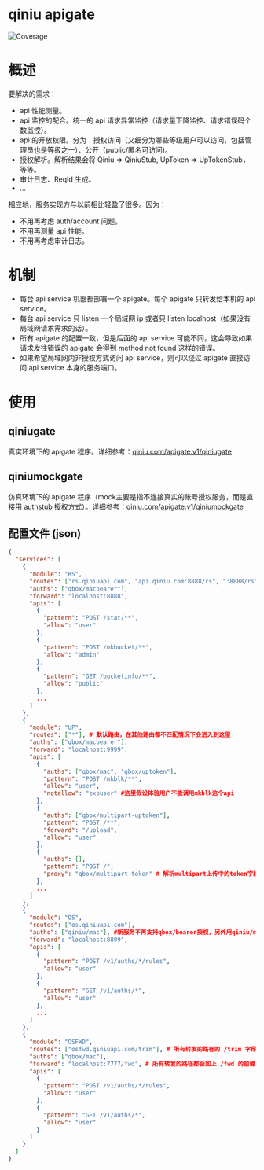 qiniu apigate
===================
![Coverage](https://aone.qiniu.io/api/coverage/badge.svg?token=A59B8029-E9A1-4FF3-B72B-3657CEAC64D4&repo=qbox/apigate)

# 概述

要解决的需求：

* api 性能测量。
* api 监控的配合。统一的 api 请求异常监控（请求量下降监控、请求错误码个数监控）。
* api 的开放权限。分为：授权访问（又细分为哪些等级用户可以访问，包括管理员也是等级之一）、公开（public/匿名可访问)。
* 授权解析。解析结果会将 Qiniu => QiniuStub, UpToken => UpTokenStub，等等。
* 审计日志、ReqId 生成。
* ...

相应地，服务实现方与以前相比轻盈了很多。因为：

* 不用再考虑 auth/account 问题。
* 不用再测量 api 性能。
* 不用再考虑审计日志。

# 机制

* 每台 api service 机器都部署一个 apigate。每个 apigate 只转发给本机的 api service。
* 每台 api service 只 listen 一个局域网 ip 或者只 listen localhost（如果没有局域网请求需求的话）。
* 所有 apigate 的配置一致，但是后面的 api service 可能不同，这会导致如果请求发往错误的 apigate 会得到 method not found 这样的错误。
* 如果希望局域网内非授权方式访问 api service，则可以绕过 apigate 直接访问 api service 本身的服务端口。

# 使用

## qiniugate

真实环境下的 apigate 程序。详细参考：[qiniu.com/apigate.v1/qiniugate](https://github.com/qbox/apigate/tree/develop/src/qiniu.com/apigate.v1/qiniugate)

## qiniumockgate

仿真环境下的 apigate 程序（mock主要是指不连接真实的账号授权服务，而是直接用 [authstub](https://github.com/qbox/base/blob/develop/qiniu/src/qiniu.com/http/httptest.v1/qiniutest/README.md#authstub) 授权方式）。详细参考：[qiniu.com/apigate.v1/qiniumockgate](https://github.com/qbox/apigate/tree/develop/src/qiniu.com/apigate.v1/qiniumockgate)

## 配置文件 (json)

```json
{
  "services": [
    {
      "module": "RS",
      "routes": ["rs.qiniuapi.com", "api.qiniu.com:8888/rs", ":8888/rs"],
      "auths": ["qbox/macbearer"],
      "forward": "localhost:8888",
      "apis": [
        {
          "pattern": "POST /stat/**",
          "allow": "user"
        },
        {
          "pattern": "POST /mkbucket/**",
          "allow": "admin"
        },
        {
          "pattern": "GET /bucketinfo/**",
          "allow": "public"
        },
        ...
      ]
    },
    {
      "module": "UP",
      "routes": ["*"], # 默认路由，在其他路由都不匹配情况下会进入到这里
      "auths": ["qbox/macbearer"],
      "forward": "localhost:9999",
      "apis": [
        {
          "auths": ["qbox/mac", "qbox/uptoken"],
          "pattern": "POST /mkblk/**",
          "allow": "user",
          "notallow": "expuser" #这里假设体验用户不能调用mkblk这个api
        },
        {
          "auths": ["qbox/multipart-uptoken"],
          "pattern": "POST /**",
          "forward": "/upload",
          "allow": "user"
        },
        {
          "auths": [],
          "pattern": "POST /",
          "proxy": "qbox/multipart-token" # 解析multipart上传中的token字段
        },
        ...
      ]
    },
    {
      "module": "OS",
      "routes": ["os.qiniuapi.com"],
      "auths": ["qiniu/mac"], #新服务不再支持qbox/bearer授权，另外用qiniu/mac而不是qbox/mac授权
      "forward": "localhost:8899",
      "apis": [
        {
          "pattern": "POST /v1/auths/*/rules",
          "allow": "user"
        },
        {
          "pattern": "GET /v1/auths/*",
          "allow": "user"
        },
        ...
      ]
    },
    {
      "module": "OSFWD",
      "routes": ["osfwd.qiniuapi.com/trim"], # 所有转发的路径的 /trim 字段会被去掉
      "auths": ["qbox/mac"],
      "forward": "localhost:7777/fwd", # 所有转发的路径都会加上 /fwd 的前缀
      "apis": [
        {
          "pattern": "POST /v1/auths/*/rules",
          "allow": "user"
        },
        {
          "pattern": "GET /v1/auths/*",
          "allow": "user"
        }
      ]
    }
  ]
}
```
